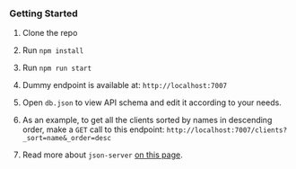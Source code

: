 ### Getting Started

1. Clone the repo

2. Run `npm install`

3. Run `npm run start`

4. Dummy endpoint is available at: `http://localhost:7007`

5. Open `db.json` to view API schema and edit it according to your needs.

6. As an example, to get all the clients sorted by names in descending order, make a `GET` call to this endpoint: `http://localhost:7007/clients?_sort=name&_order=desc`

7. Read more about `json-server` [on this page](https://github.com/typicode/json-server/tree/v0).
